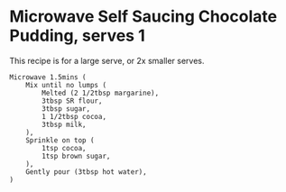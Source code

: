 Microwave Self Saucing Chocolate Pudding, serves 1
=================================================

This recipe is for a large serve, or 2x smaller serves.

    Microwave 1.5mins (
        Mix until no lumps (
            Melted (2 1/2tbsp margarine),
            3tbsp SR flour,
            3tbsp sugar,
            1 1/2tbsp cocoa,
            3tbsp milk,
        ),
        Sprinkle on top (
            1tsp cocoa,
            1tsp brown sugar,
        ),
        Gently pour (3tbsp hot water),
    )
